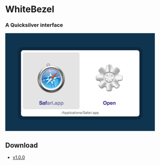 # WhiteBezel
### A Quicksilver interface

![](https://github.com/mikker/WhiteBezelInterface-qsplugin/raw/master/screenshot.png)

## Download

* [v1.0.0](https://github.com/mikker/WhiteBezelInterface-qsplugin/blob/master/WhiteBezel-1.0.qsplugin.zip?raw=true)
